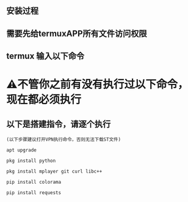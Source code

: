 ## 安装过程
## 需要先给termuxAPP所有文件访问权限
## termux 输入以下命令
# ⚠️不管你之前有没有执行过以下命令，现在都必须执行

## 以下是搭建指令，请逐个执行
```
(以下步骤建议打开VPN执行命令，否则无法下载ST文件)
```
```
apt upgrade
```
```
pkg install python
```
```
pkg install mplayer git curl libc++
```
```
pip install colorama
```
```
pip install requests
